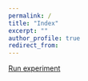 ```yaml
---
permalink: /
title: "Index"
excerpt: ""
author_profile: true
redirect_from:
---
```


[Run experiment](audioExperiment2.html)
